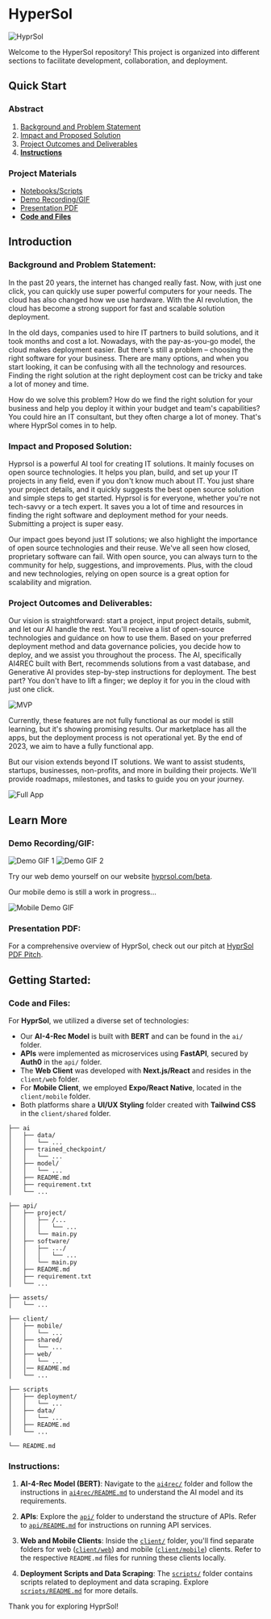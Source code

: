 # HyperSol

![HyprSol](assets/intro.jpg)

Welcome to the HyperSol repository! This project is organized into different sections to facilitate development, collaboration, and deployment.

## Quick Start
### Abstract
1. [Background and Problem Statement](#background-and-problem-statement)
2. [Impact and Proposed Solution](#impact-and-proposed-solution)
3. [Project Outcomes and Deliverables](#project-outcomes-and-deliverables)
4. [**Instructions**](#instructions)
### Project Materials
- [Notebooks/Scripts](#notebooksscripts)
- [Demo Recording/GIF](#demo-recordinggif)
- [Presentation PDF](#presentation-pdf)
- [**Code and Files**](#code-and-files)

## Introduction
### Background and Problem Statement: 
In the past 20 years, the internet has changed really fast. Now, with just one click, you can quickly use super powerful computers for your needs. The cloud has also changed how we use hardware. With the AI revolution, the cloud has become a strong support for fast and scalable solution deployment.

In the old days, companies used to hire IT partners to build solutions, and it took months and cost a lot. Nowadays, with the pay-as-you-go model, the cloud makes deployment easier. But there's still a problem – choosing the right software for your business. There are many options, and when you start looking, it can be confusing with all the technology and resources. Finding the right solution at the right deployment cost can be tricky and take a lot of money and time.

How do we solve this problem? How do we find the right solution for your business and help you deploy it within your budget and team's capabilities? You could hire an IT consultant, but they often charge a lot of money. That's where HyprSol comes in to help.

### Impact and Proposed Solution: 
Hyprsol is a powerful AI tool for creating IT solutions. It mainly focuses on open source technologies. It helps you plan, build, and set up your IT projects in any field, even if you don't know much about IT. You just share your project details, and it quickly suggests the best open source solution and simple steps to get started. Hyprsol is for everyone, whether you're not tech-savvy or a tech expert. It saves you a lot of time and resources in finding the right software and deployment method for your needs. Submitting a project is super easy.

Our impact goes beyond just IT solutions; we also highlight the importance of open source technologies and their reuse. We've all seen how closed, proprietary software can fail. With open source, you can always turn to the community for help, suggestions, and improvements. Plus, with the cloud and new technologies, relying on open source is a great option for scalability and migration.

### Project Outcomes and Deliverables: 
Our vision is straightforward: start a project, input project details, submit, and let our AI handle the rest. You'll receive a list of open-source technologies and guidance on how to use them. Based on your preferred deployment method and data governance policies, you decide how to deploy, and we assist you throughout the process. The AI, specifically AI4REC built with Bert, recommends solutions from a vast database, and Generative AI provides step-by-step instructions for deployment. The best part? You don't have to lift a finger; we deploy it for you in the cloud with just one click.

![MVP](assets/mvp.png)

Currently, these features are not fully functional as our model is still learning, but it's showing promising results. Our marketplace has all the apps, but the deployment process is not operational yet. By the end of 2023, we aim to have a fully functional app.

But our vision extends beyond IT solutions. We want to assist students, startups, businesses, non-profits, and more in building their projects. We'll provide roadmaps, milestones, and tasks to guide you on your journey.

![Full App](assets/app.png)

## Learn More 
### Demo Recording/GIF: 
![Demo GIF 1](assets/poc1.gif)
![Demo GIF 2](assets/poc2.gif)

Try our web demo yourself on our website [hyprsol.com/beta](https://hyprsol.com/beta).

Our mobile demo is still a work in progress...

![Mobile Demo GIF](assets/pocmobile.gif)

### Presentation PDF: 
For a comprehensive overview of HyprSol, check out our pitch at [HyprSol PDF Pitch](assets/pitch.pdf).

## Getting Started:
### Code and Files:
For **HyprSol**, we utilized a diverse set of technologies:

- Our **AI-4-Rec Model** is built with **BERT** and can be found in the `ai/` folder.
- **APIs** were implemented as microservices using **FastAPI**, secured by **Auth0** in the `api/` folder.
- The **Web Client** was developed with **Next.js/React** and resides in the `client/web` folder.
- For **Mobile Client**, we employed **Expo/React Native**, located in the `client/mobile` folder.
- Both platforms share a **UI/UX Styling** folder created with **Tailwind CSS** in the `client/shared` folder.

```
├── ai
│   ├── data/
│   │   └── ...
│   ├── trained_checkpoint/
│   │   └── ...
│   ├── model/
│   │   └── ...
│   ├── README.md
│   ├── requirement.txt
│   └── ...

├── api/
│   ├── project/
│   │   ├── /...
│   │   │   └── ...
│   │   └── main.py
│   ├── software/
│   │   ├── .../
│   │   │   └── ...
│   │   └── main.py
│   ├── README.md
│   ├── requirement.txt
│   └── ...

├── assets/
│   └── ...

├── client/
│   ├── mobile/
│   │   └── ...
│   ├── shared/
│   │   └── ...
│   ├── web/
│   │   └── ...
│   │── README.md
│   └── ...

├── scripts
│   ├── deployment/
│   │   └── ...
│   ├── data/
│   │   └── ...
│   ├── README.md
│   └── ...

└── README.md
```

### Instructions:

1. **AI-4-Rec Model (BERT)**: Navigate to the [`ai4rec/`](./ai4rec) folder and follow the instructions in [`ai4rec/README.md`](./ai4rec/README.md) to understand the AI model and its requirements.

2. **APIs**: Explore the [`api/`](./api) folder to understand the structure of APIs. Refer to [`api/README.md`](./api/README.md) for instructions on running API services.

3. **Web and Mobile Clients**: Inside the [`client/`](./client) folder, you'll find separate folders for web ([`client/web`](./client/web)) and mobile ([`client/mobile`](./client/mobile)) clients. Refer to the respective `README.md` files for running these clients locally.

4. **Deployment Scripts and Data Scraping**: The [`scripts/`](./scripts) folder contains scripts related to deployment and data scraping. Explore [`scripts/README.md`](./scripts/README.md) for more details.

Thank you for exploring HyprSol!
